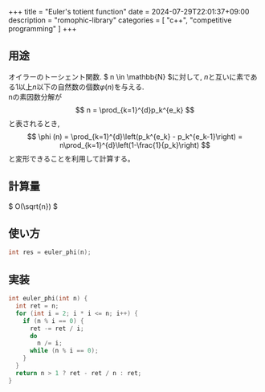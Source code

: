 +++
title = "Euler's totient function"
date = 2024-07-29T22:01:37+09:00
description = "romophic-library"
categories = [
  "c++",
  "competitive programming"
]
+++
## 用途

オイラーのトーシェント関数. $ n \in \mathbb{N} $に対して, $n$と互いに素である$1$以上$n$以下の自然数の個数$φ(n)$を与える.  
nの素因数分解が
$$
  n = \prod_{k=1}^{d}p_k^{e_k}
$$
と表されるとき,
$$
  \phi (n) = \prod_{k=1}^{d}\left(p_k^{e_k} - p_k^{e_k-1}\right) = n\prod_{k=1}^{d}\left(1-\frac{1}{p_k}\right)
$$
と変形できることを利用して計算する。

## 計算量

$ O(\sqrt{n}) $

## 使い方

```cpp
int res = euler_phi(n);
```

## 実装

```cpp
int euler_phi(int n) {
  int ret = n;
  for (int i = 2; i * i <= n; i++) {
    if (n % i == 0) {
      ret -= ret / i;
      do
        n /= i;
      while (n % i == 0);
    }
  }
  return n > 1 ? ret - ret / n : ret;
}
```
